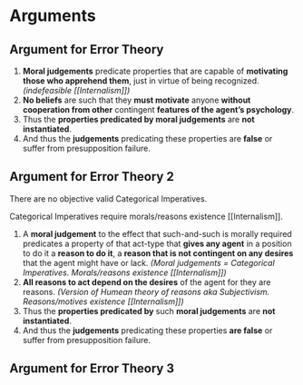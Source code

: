 # Arguments

## Argument for Error Theory

1. **Moral judgements** predicate properties that are capable of **motivating those who apprehend them**, just in virtue of being recognized. *(indefeasible [[Internalism]])*
2. **No beliefs** are such that they **must motivate** anyone **without cooperation from other** contingent **features of the agent’s psychology**. 
3. Thus the **properties predicated by moral judgements** are **not instantiated**. 
4. And thus the **judgements** predicating these properties are **false** or suffer from presupposition failure. 

## Argument for Error Theory 2

There are no objective valid Categorical Imperatives.

Categorical Imperatives require morals/reasons existence [[Internalism]].

1. A **moral judgement** to the effect that such-and-such is morally required  predicates a property of that act-type that **gives any agent** in a position to do it a **reason to do it**, a **reason that is not contingent on any desires** that  the agent might have or lack. *(Moral judgements = Categorical Imperatives. Morals/reasons existence [[Internalism]])*
2. **All reasons to act depend on the desires** of the agent for they are reasons. *(Version of Humean theory of reasons aka Subjectivism. Reasons/motives existence [[Internalism]])*
3. Thus the **properties predicated by** such **moral judgements** are **not  instantiated**. 
4. And thus the **judgements** predicating these properties **are false** or suffer  from presupposition failure.

## Argument for Error Theory 3

